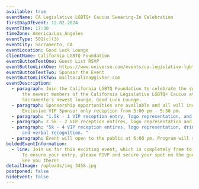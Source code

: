 ```yaml
---
available: true
eventName: CA Legislative LGBTQ+ Caucus Swearing-In Celebration
firstDayOfEvent: 12.02.2024
eventTime: 17:30
timeZone: America/Los_Angeles
eventType: 501(c)(3)
eventCity: Sacramento, CA
eventLocation: Good Luck Lounge
clientName: California LGBTQ Foundation
eventButtonTextOne: Guest List RSVP
eventButtonLinkOne: https://www.universe.com/events/ca-legislative-lgbtq-caucus-swearing-in-celebration-tickets-J2S0CZ
eventButtonTextTwo: Sponsor the Event
eventButtonLinkTwo: mailto:alina@givher.com
eventDescription:
  - paragraph: Join the California LGBTQ Foundation to celebrate the swearing-in of
      the newest members of the California Legislative LGBTQ+ Caucus at
      Sacramento's newest lounge, Good Luck Lounge.
  - paragraph: Sponsorship opportunities are available and all will include an
      Exclusive VIP Sponsor only reception from 5:00 pm - 5:30 pm.
  - paragraph: "1.5k - 1 VIP reception entry, logo representation, and drink tickets. "
  - paragraph: 2.5k - 2 VIP reception entires, logo representation and drink tickets.
  - paragraph: "5k - 4 VIP reception entires, logo representation, drink tickets,
      and verbal recognition. "
  - paragraph: Event will open to the public at 6:00 pm. Program will start at 6:30 pm.
boldedEventInformation:
  - line: Join us for this exciting event, which is completely free to the public!
      To ensure your entry, please RSVP and secure your spot on the guest list.
      See you there!
detailImage: /uploads/img_3458.jpg
postponed: false
hideEvent: false
---
```

